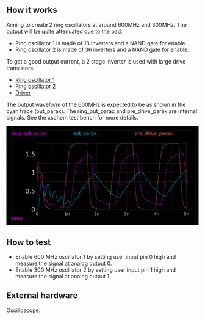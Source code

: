 <!---

This file is used to generate your project datasheet. Please fill in the information below and delete any unused
sections.

You can also include images in this folder and reference them in the markdown. Each image must be less than
512 kb in size, and the combined size of all images must be less than 1 MB.
-->

## How it works

Aiming to create 2 ring oscillators at around 600MHz and 300MHz. The output will be quite attenuated due to the pad.

* Ring oscillator 1 is made of 18 inverters and a NAND gate for enable. 
* Ring oscillator 2 is made of 36 inverters and a NAND gate for enable. 

To get a good output current, a 2 stage inverter is used with large drive transistors.

* [Ring oscillator 1](https://xschem-viewer.com/?file=https%3A%2F%2Fgithub.com%2Fmattvenn%2Ftt08-analog-ring-osc%2Fblob%2Fmain%2Fxschem%2Fring.sch)
* [Ring oscillator 2](https://xschem-viewer.com/?file=https%3A%2F%2Fgithub.com%2Fmattvenn%2Ftt08-analog-ring-osc%2Fblob%2Fmain%2Fxschem%2Fring_2.sch)
* [Driver](https://xschem-viewer.com/?file=https://github.com/mattvenn/tt08-analog-ring-osc/blob/main/xschem/driver.sch)

The output waveform of the 600MHz is expected to be as shown in the cyan trace (out_parax). The ring_out_parax and pre_drive_parax are internal signals. See the xschem test bench for more details.

![output waveform](output_waveform.png)

## How to test

* Enable 600 MHz oscillator 1 by setting user input pin 0 high and measure the signal at analog output 0.
* Enable 300 MHz oscillator 2 by setting user input pin 1 high and measure the signal at analog output 1.

## External hardware

Oscilloscope.

